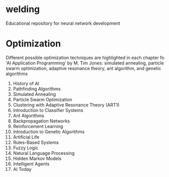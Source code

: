 # welding
Educational repository for neural network development

# Optimization
Different possible optimization techniques are highlighted in each chapter fo 'AI Application Programming' by M. Tim Jones: simulated annealing, particle swarm optimization, adaptive resonance theory, ant algorithm, and genetic algorithms

1. History of AI
2. Pathfinding Algorithms
3. Simulated Annealing
4. Particle Swarm Optimization
5. Clustering with Adaptive Resonance Theory (ART1)
6. Introduction to Classifier Systems
7. Ant Algorithms
8. Backpropagation Networks
9. Reinforcement Learning
10. Introduction to Genetic Algorithms
11. Artificial Life
12. Rules-Based Systems
13. Fuzzy Logic
14. Natural Language Processing
15. Hidden Markov Models
16. Intelligent Agents
17. AI Today

